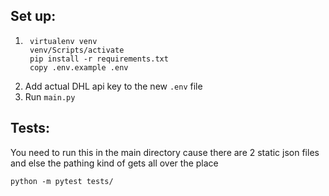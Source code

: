 ## Set up:

1. ```terminal
    virtualenv venv
    venv/Scripts/activate
    pip install -r requirements.txt
    copy .env.example .env
    ```
2. Add actual DHL api key to the new `.env` file
3. Run `main.py`

## Tests:
You need to run this in the main directory cause there are 2 static json
files and else the pathing kind of gets all over the place
```
python -m pytest tests/
```

